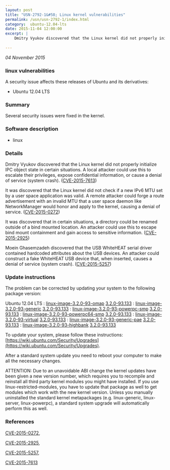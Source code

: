 ```yaml
---
layout: post
title: "USN-2792-1&#58; Linux kernel vulnerabilities"
permalink: /usn/usn-2792-1/index.html
category:  ubuntu-12.04-lts
date: 2015-11-04 12:00:00
excerpt: |
    Dmitry Vyukov discovered that the Linux kernel did not properly initialize IPC object state in certain situations. A local attacker could use this to escalate their privileges, expose confidential information, or cause a denial of service (system crash). ([CVE-2015-7613](http://people.ubuntu.com/~ubuntu-security/cve/CVE-2015-7613))
    
--- 
```

 
 

*04 November 2015*

### linux vulnerabilities

A security issue affects these releases of Ubuntu and its derivatives:

* Ubuntu 12.04 LTS

### Summary

Several security issues were fixed in the kernel. 

### Software description

* linux 

### Details

Dmitry Vyukov discovered that the Linux kernel did not properly initialize IPC object state in certain situations. A local attacker could use this to escalate their privileges, expose confidential information, or cause a denial of service (system crash). ([CVE-2015-7613](http://people.ubuntu.com/~ubuntu-security/cve/CVE-2015-7613))

It was discovered that the Linux kernel did not check if a new IPv6 MTU set by a user space application was valid. A remote attacker could forge a route advertisement with an invalid MTU that a user space daemon like NetworkManager would honor and apply to the kernel, causing a denial of service. ([CVE-2015-0272](http://people.ubuntu.com/~ubuntu-security/cve/CVE-2015-0272))

It was discovered that in certain situations, a directory could be renamed outside of a bind mounted location. An attacker could use this to escape bind mount containment and gain access to sensitive information. ([CVE-2015-2925](http://people.ubuntu.com/~ubuntu-security/cve/CVE-2015-2925))

Moein Ghasemzadeh discovered that the USB WhiteHEAT serial driver contained hardcoded attributes about the USB devices. An attacker could construct a fake WhiteHEAT USB device that, when inserted, causes a denial of service (system crash). ([CVE-2015-5257](http://people.ubuntu.com/~ubuntu-security/cve/CVE-2015-5257)) 

### Update instructions

The problem can be corrected by updating your system to the following package version:

Ubuntu 12.04 LTS
 : [linux-image-3.2.0-93-omap](https://launchpad.net/ubuntu/+source/linux) <span> [3.2.0-93.133](https://launchpad.net/ubuntu/+source/linux/3.2.0-93.133) </span> 
 : [linux-image-3.2.0-93-generic](https://launchpad.net/ubuntu/+source/linux) <span> [3.2.0-93.133](https://launchpad.net/ubuntu/+source/linux/3.2.0-93.133) </span> 
 : [linux-image-3.2.0-93-powerpc-smp](https://launchpad.net/ubuntu/+source/linux) <span> [3.2.0-93.133](https://launchpad.net/ubuntu/+source/linux/3.2.0-93.133) </span> 
 : [linux-image-3.2.0-93-powerpc64-smp](https://launchpad.net/ubuntu/+source/linux) <span> [3.2.0-93.133](https://launchpad.net/ubuntu/+source/linux/3.2.0-93.133) </span> 
 : [linux-image-3.2.0-93-virtual](https://launchpad.net/ubuntu/+source/linux) <span> [3.2.0-93.133](https://launchpad.net/ubuntu/+source/linux/3.2.0-93.133) </span> 
 : [linux-image-3.2.0-93-generic-pae](https://launchpad.net/ubuntu/+source/linux) <span> [3.2.0-93.133](https://launchpad.net/ubuntu/+source/linux/3.2.0-93.133) </span> 
 : [linux-image-3.2.0-93-highbank](https://launchpad.net/ubuntu/+source/linux) <span> [3.2.0-93.133](https://launchpad.net/ubuntu/+source/linux/3.2.0-93.133) </span> 

To update your system, please follow these instructions: [https://wiki.ubuntu.com/Security/Upgrades](https://wiki.ubuntu.com/Security/Upgrades).

After a standard system update you need to reboot your computer to make all the necessary changes.

ATTENTION: Due to an unavoidable ABI change the kernel updates have been given a new version number, which requires you to recompile and reinstall all third party kernel modules you might have installed. If you use linux-restricted-modules, you have to update that package as well to get modules which work with the new kernel version. Unless you manually uninstalled the standard kernel metapackages (e.g. linux-generic, linux-server, linux-powerpc), a standard system upgrade will automatically perform this as well. 

### References

 
 [CVE-2015-0272](http://people.ubuntu.com/~ubuntu-security/cve/CVE-2015-0272), 

 [CVE-2015-2925](http://people.ubuntu.com/~ubuntu-security/cve/CVE-2015-2925), 

 [CVE-2015-5257](http://people.ubuntu.com/~ubuntu-security/cve/CVE-2015-5257), 

 [CVE-2015-7613](http://people.ubuntu.com/~ubuntu-security/cve/CVE-2015-7613)
 

